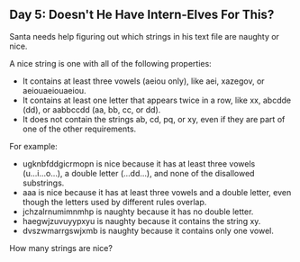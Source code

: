 ## Day 5: Doesn't He Have Intern-Elves For This?

Santa needs help figuring out which strings in his text file are naughty or nice.

A nice string is one with all of the following properties:

* It contains at least three vowels (aeiou only), like aei, xazegov, or aeiouaeiouaeiou.
* It contains at least one letter that appears twice in a row, like xx, abcdde (dd), or aabbccdd (aa, bb, cc, or dd).
* It does not contain the strings ab, cd, pq, or xy, even if they are part of one of the other requirements.

For example:

* ugknbfddgicrmopn is nice because it has at least three vowels (u...i...o...), a double letter (...dd...), and none of the disallowed substrings.
* aaa is nice because it has at least three vowels and a double letter, even though the letters used by different rules overlap.
* jchzalrnumimnmhp is naughty because it has no double letter.
* haegwjzuvuyypxyu is naughty because it contains the string xy.
* dvszwmarrgswjxmb is naughty because it contains only one vowel.

How many strings are nice?
